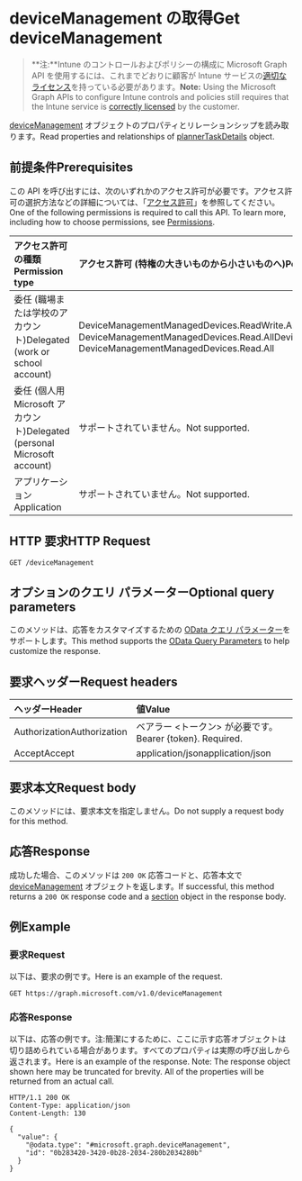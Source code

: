 # <a name="get-devicemanagement"></a><span data-ttu-id="da00c-101">deviceManagement の取得</span><span class="sxs-lookup"><span data-stu-id="da00c-101">Get deviceManagement</span></span>

> <span data-ttu-id="da00c-102">**注:**Intune のコントロールおよびポリシーの構成に Microsoft Graph API を使用するには、これまでどおりに顧客が Intune サービスの[適切なライセンス](https://go.microsoft.com/fwlink/?linkid=839381)を持っている必要があります。</span><span class="sxs-lookup"><span data-stu-id="da00c-102">**Note:** Using the Microsoft Graph APIs to configure Intune controls and policies still requires that the Intune service is [correctly licensed](https://go.microsoft.com/fwlink/?linkid=839381) by the customer.</span></span>

<span data-ttu-id="da00c-103">[deviceManagement](../resources/intune_troubleshooting_devicemanagement.md) オブジェクトのプロパティとリレーションシップを読み取ります。</span><span class="sxs-lookup"><span data-stu-id="da00c-103">Read properties and relationships of [plannerTaskDetails](../resources/intune_troubleshooting_devicemanagement.md) object.</span></span>
## <a name="prerequisites"></a><span data-ttu-id="da00c-104">前提条件</span><span class="sxs-lookup"><span data-stu-id="da00c-104">Prerequisites</span></span>
<span data-ttu-id="da00c-p101">この API を呼び出すには、次のいずれかのアクセス許可が必要です。アクセス許可の選択方法などの詳細については、「[アクセス許可](../../../concepts/permissions_reference.md)」を参照してください。</span><span class="sxs-lookup"><span data-stu-id="da00c-p101">One of the following permissions is required to call this API. To learn more, including how to choose permissions, see [Permissions](../../../concepts/permissions_reference.md).</span></span>

|<span data-ttu-id="da00c-107">アクセス許可の種類</span><span class="sxs-lookup"><span data-stu-id="da00c-107">Permission type</span></span>|<span data-ttu-id="da00c-108">アクセス許可 (特権の大きいものから小さいものへ)</span><span class="sxs-lookup"><span data-stu-id="da00c-108">Permissions (from least to most privileged)</span></span>|
|:---|:---|
|<span data-ttu-id="da00c-109">委任 (職場または学校のアカウント)</span><span class="sxs-lookup"><span data-stu-id="da00c-109">Delegated (work or school account)</span></span>|<span data-ttu-id="da00c-110">DeviceManagementManagedDevices.ReadWrite.All、DeviceManagementManagedDevices.Read.All</span><span class="sxs-lookup"><span data-stu-id="da00c-110">DeviceManagementManagedDevices.ReadWrite.All, DeviceManagementManagedDevices.Read.All</span></span>|
|<span data-ttu-id="da00c-111">委任 (個人用 Microsoft アカウント)</span><span class="sxs-lookup"><span data-stu-id="da00c-111">Delegated (personal Microsoft account)</span></span>|<span data-ttu-id="da00c-112">サポートされていません。</span><span class="sxs-lookup"><span data-stu-id="da00c-112">Not supported.</span></span>|
|<span data-ttu-id="da00c-113">アプリケーション</span><span class="sxs-lookup"><span data-stu-id="da00c-113">Application</span></span>|<span data-ttu-id="da00c-114">サポートされていません。</span><span class="sxs-lookup"><span data-stu-id="da00c-114">Not supported.</span></span>|

## <a name="http-request"></a><span data-ttu-id="da00c-115">HTTP 要求</span><span class="sxs-lookup"><span data-stu-id="da00c-115">HTTP Request</span></span>
<!-- {
  "blockType": "ignored"
}
-->
``` http
GET /deviceManagement
```

## <a name="optional-query-parameters"></a><span data-ttu-id="da00c-116">オプションのクエリ パラメーター</span><span class="sxs-lookup"><span data-stu-id="da00c-116">Optional query parameters</span></span>
<span data-ttu-id="da00c-117">このメソッドは、応答をカスタマイズするための [OData クエリ パラメーター](https://developer.microsoft.com/ja-JP/graph/docs/overview/query_parameters)をサポートします。</span><span class="sxs-lookup"><span data-stu-id="da00c-117">This method supports the [OData Query Parameters](https://developer.microsoft.com/ja-JP/graph/docs/overview/query_parameters) to help customize the response.</span></span>
## <a name="request-headers"></a><span data-ttu-id="da00c-118">要求ヘッダー</span><span class="sxs-lookup"><span data-stu-id="da00c-118">Request headers</span></span>
|<span data-ttu-id="da00c-119">ヘッダー</span><span class="sxs-lookup"><span data-stu-id="da00c-119">Header</span></span>|<span data-ttu-id="da00c-120">値</span><span class="sxs-lookup"><span data-stu-id="da00c-120">Value</span></span>|
|:---|:---|
|<span data-ttu-id="da00c-121">Authorization</span><span class="sxs-lookup"><span data-stu-id="da00c-121">Authorization</span></span>|<span data-ttu-id="da00c-122">ベアラー &lt;トークン&gt; が必要です。</span><span class="sxs-lookup"><span data-stu-id="da00c-122">Bearer {token}. Required.</span></span>|
|<span data-ttu-id="da00c-123">Accept</span><span class="sxs-lookup"><span data-stu-id="da00c-123">Accept</span></span>|<span data-ttu-id="da00c-124">application/json</span><span class="sxs-lookup"><span data-stu-id="da00c-124">application/json</span></span>|

## <a name="request-body"></a><span data-ttu-id="da00c-125">要求本文</span><span class="sxs-lookup"><span data-stu-id="da00c-125">Request body</span></span>
<span data-ttu-id="da00c-126">このメソッドには、要求本文を指定しません。</span><span class="sxs-lookup"><span data-stu-id="da00c-126">Do not supply a request body for this method.</span></span>

## <a name="response"></a><span data-ttu-id="da00c-127">応答</span><span class="sxs-lookup"><span data-stu-id="da00c-127">Response</span></span>
<span data-ttu-id="da00c-128">成功した場合、このメソッドは `200 OK` 応答コードと、応答本文で [deviceManagement](../resources/intune_troubleshooting_devicemanagement.md) オブジェクトを返します。</span><span class="sxs-lookup"><span data-stu-id="da00c-128">If successful, this method returns a `200 OK` response code and a [section](../resources/intune_troubleshooting_devicemanagement.md) object in the response body.</span></span>

## <a name="example"></a><span data-ttu-id="da00c-129">例</span><span class="sxs-lookup"><span data-stu-id="da00c-129">Example</span></span>
### <a name="request"></a><span data-ttu-id="da00c-130">要求</span><span class="sxs-lookup"><span data-stu-id="da00c-130">Request</span></span>
<span data-ttu-id="da00c-131">以下は、要求の例です。</span><span class="sxs-lookup"><span data-stu-id="da00c-131">Here is an example of the request.</span></span>
``` http
GET https://graph.microsoft.com/v1.0/deviceManagement
```

### <a name="response"></a><span data-ttu-id="da00c-132">応答</span><span class="sxs-lookup"><span data-stu-id="da00c-132">Response</span></span>
<span data-ttu-id="da00c-p102">以下は、応答の例です。注:簡潔にするために、ここに示す応答オブジェクトは切り詰められている場合があります。すべてのプロパティは実際の呼び出しから返されます。</span><span class="sxs-lookup"><span data-stu-id="da00c-p102">Here is an example of the response. Note: The response object shown here may be truncated for brevity. All of the properties will be returned from an actual call.</span></span>
``` http
HTTP/1.1 200 OK
Content-Type: application/json
Content-Length: 130

{
  "value": {
    "@odata.type": "#microsoft.graph.deviceManagement",
    "id": "0b283420-3420-0b28-2034-280b2034280b"
  }
}
```



